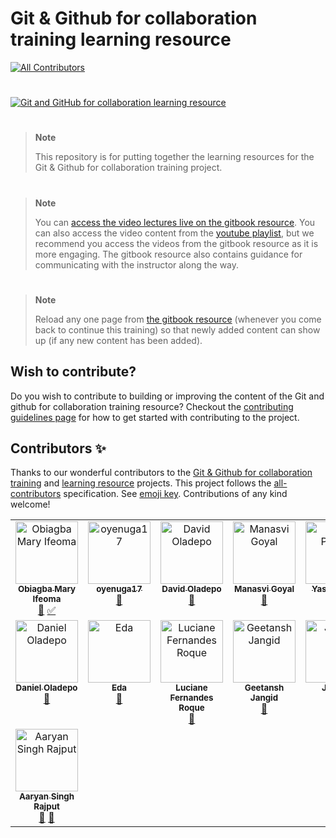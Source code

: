 # Git & Github for collaboration training learning resource
<!-- ALL-CONTRIBUTORS-BADGE:START - Do not remove or modify this section -->
[![All Contributors](https://img.shields.io/badge/all_contributors-13-orange.svg?style=flat-square)](#contributors-)
<!-- ALL-CONTRIBUTORS-BADGE:END -->

#

[![Git and GitHub for collaboration learning resource](https://user-images.githubusercontent.com/45185388/197324026-6c5cf986-671c-431b-b3c7-981b1f0ccb72.gif)](https://obiagba-mary.gitbook.io/git-and-github-training-exercises)

#
> **Note**
>
>This repository is for putting together the learning resources for the Git & Github for collaboration training project.

#
> **Note**
>
> You can [access the video lectures live on the gitbook resource](https://obiagba-mary.gitbook.io/git-and-github-training-exercises). You can also access the video content from the [youtube playlist](https://youtube.com/playlist?list=PLMDhbo3xlD1ESa1_9WN4yG7bGDDksEQx7), but we recommend you access the videos from the gitbook resource as it is more engaging. The gitbook resource also contains guidance for communicating with the instructor along the way.

#
> **Note**
>
> Reload any one page from [the gitbook resource](https://obiagba-mary.gitbook.io/git-and-github-training) (whenever you come back to continue this training) so that newly added content can show up (if any new content has been added).

## Wish to contribute?
Do you wish to contribute to building or improving the content of the Git and github for collaboration training resource? Checkout the [contributing guidelines page](https://obiagba-mary.gitbook.io/git-and-github-training/contributors-guide/contributing-guidelines) for how to get started with contributing to the project.

## Contributors ✨

Thanks to our wonderful contributors to the [Git & Github for collaboration training](https://github.com/Ifycode/git-github-training) and [learning resource](https://github.com/Ifycode/git-github-training-resource) projects. This project follows the [all-contributors](https://github.com/all-contributors/all-contributors) specification. See [emoji key](https://allcontributors.org/docs/en/emoji-key). Contributions of any kind welcome!

<!-- ALL-CONTRIBUTORS-LIST:START - Do not remove or modify this section -->
<!-- prettier-ignore-start -->
<!-- markdownlint-disable -->
<table>
  <tbody>
    <tr>
      <td align="center" valign="top" width="16.66%"><a href="https://github.com/Ifycode"><img src="https://avatars.githubusercontent.com/u/45185388?v=4?s=100" width="100px;" alt="Obiagba Mary Ifeoma"/><br /><sub><b>Obiagba Mary Ifeoma</b></sub></a><br /><a href="https://github.com/Ifycode/git-github-training-resource/commits?author=Ifycode" title="Documentation">📖</a> <a href="#tutorial-Ifycode" title="Tutorials">✅</a></td>
      <td align="center" valign="top" width="16.66%"><a href="https://github.com/oyenuga17"><img src="https://avatars.githubusercontent.com/u/64274826?v=4?s=100" width="100px;" alt="oyenuga17"/><br /><sub><b>oyenuga17</b></sub></a><br /><a href="https://github.com/Ifycode/git-github-training-resource/commits?author=oyenuga17" title="Documentation">📖</a></td>
      <td align="center" valign="top" width="16.66%"><a href="https://github.com/Dkingofcode"><img src="https://avatars.githubusercontent.com/u/91491738?v=4?s=100" width="100px;" alt="David Oladepo"/><br /><sub><b>David Oladepo</b></sub></a><br /><a href="https://github.com/Ifycode/git-github-training-resource/commits?author=Dkingofcode" title="Documentation">📖</a></td>
      <td align="center" valign="top" width="16.66%"><a href="https://github.com/ManasviGoyal"><img src="https://avatars.githubusercontent.com/u/55101825?v=4?s=100" width="100px;" alt="Manasvi Goyal"/><br /><sub><b>Manasvi Goyal</b></sub></a><br /><a href="https://github.com/Ifycode/git-github-training-resource/commits?author=ManasviGoyal" title="Documentation">📖</a></td>
      <td align="center" valign="top" width="16.66%"><a href="http://linktr.ee/yashpimple"><img src="https://avatars.githubusercontent.com/u/97302447?v=4?s=100" width="100px;" alt="Yash Pimple"/><br /><sub><b>Yash Pimple</b></sub></a><br /><a href="https://github.com/Ifycode/git-github-training-resource/commits?author=YashPimple" title="Documentation">📖</a></td>
      <td align="center" valign="top" width="16.66%"><a href="https://allcontributors.org"><img src="https://avatars.githubusercontent.com/u/46410174?v=4?s=100" width="100px;" alt="All Contributors"/><br /><sub><b>All Contributors</b></sub></a><br /><a href="https://github.com/Ifycode/git-github-training-resource/commits?author=all-contributors" title="Documentation">📖</a></td>
    </tr>
    <tr>
      <td align="center" valign="top" width="16.66%"><a href="https://github.com/Danbaba1"><img src="https://avatars.githubusercontent.com/u/98762494?v=4?s=100" width="100px;" alt="Daniel Oladepo"/><br /><sub><b>Daniel Oladepo</b></sub></a><br /><a href="https://github.com/Ifycode/git-github-training-resource/commits?author=Danbaba1" title="Documentation">📖</a></td>
      <td align="center" valign="top" width="16.66%"><a href="https://github.com/Eddayavuz"><img src="https://avatars.githubusercontent.com/u/3321927?v=4?s=100" width="100px;" alt="Eda"/><br /><sub><b>Eda</b></sub></a><br /><a href="https://github.com/Ifycode/git-github-training-resource/commits?author=Eddayavuz" title="Documentation">📖</a></td>
      <td align="center" valign="top" width="16.66%"><a href="https://github.com/LucianeFernandesRoque"><img src="https://avatars.githubusercontent.com/u/65911301?v=4?s=100" width="100px;" alt="Luciane Fernandes Roque"/><br /><sub><b>Luciane Fernandes Roque</b></sub></a><br /><a href="https://github.com/Ifycode/git-github-training-resource/commits?author=LucianeFernandesRoque" title="Documentation">📖</a></td>
      <td align="center" valign="top" width="16.66%"><a href="https://github.com/g33tansh"><img src="https://avatars.githubusercontent.com/u/99789814?v=4?s=100" width="100px;" alt="Geetansh Jangid"/><br /><sub><b>Geetansh Jangid</b></sub></a><br /><a href="https://github.com/Ifycode/git-github-training-resource/commits?author=g33tansh" title="Documentation">📖</a></td>
      <td align="center" valign="top" width="16.66%"><a href="https://github.com/JaisonBinns"><img src="https://avatars.githubusercontent.com/u/44371995?v=4?s=100" width="100px;" alt="JayBee"/><br /><sub><b>JayBee</b></sub></a><br /><a href="https://github.com/Ifycode/git-github-training-resource/commits?author=JaisonBinns" title="Documentation">📖</a></td>
      <td align="center" valign="top" width="16.66%"><a href="https://github.com/rk-1620"><img src="https://avatars.githubusercontent.com/u/109271418?v=4?s=100" width="100px;" alt="rk-1620"/><br /><sub><b>rk-1620</b></sub></a><br /><a href="https://github.com/Ifycode/git-github-training-resource/commits?author=rk-1620" title="Documentation">📖</a></td>
    </tr>
    <tr>
      <td align="center" valign="top" width="16.66%"><a href="https://github.com/aaryansr26"><img src="https://avatars.githubusercontent.com/u/37976723?v=4?s=100" width="100px;" alt="Aaryan Singh Rajput"/><br /><sub><b>Aaryan Singh Rajput</b></sub></a><br /><a href="https://github.com/Ifycode/git-github-training-resource/commits?author=aaryansr26" title="Documentation">📖</a> <a href="#ideas-aaryansr26" title="Ideas, Planning, & Feedback">🤔</a></td>
    </tr>
  </tbody>
</table>

<!-- markdownlint-restore -->
<!-- prettier-ignore-end -->

<!-- ALL-CONTRIBUTORS-LIST:END -->

